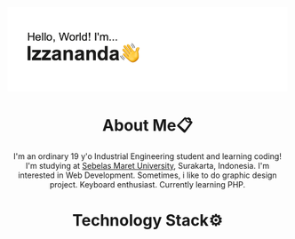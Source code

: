 <!-- banner -->
[![MasterHead](https://github.com/izzanadimas/izzanadimas/blob/main/BannerGithub.png)](https://github.com/izzanadimas)

<!-- about -->
<h1 align="center">About Me📋</h1>
<p align="center">I'm an ordinary 19 y'o Industrial Engineering student and learning coding!<br>I'm studying at <a href="https://uns.ac.id/id/">Sebelas Maret University</a>, Surakarta, Indonesia. I'm interested in Web Development. Sometimes, i like to do graphic design project. Keyboard enthusiast. Currently learning PHP.</p>

<!-- tech -->
<h1 align="center">Technology Stack⚙️</h1>
